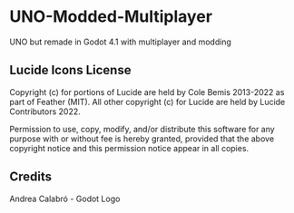 # UNO-Modded-Multiplayer
 UNO but remade in Godot 4.1 with multiplayer and modding

## Lucide Icons License
Copyright (c) for portions of Lucide are held by Cole Bemis 2013-2022 as part of Feather (MIT). All other copyright (c) for Lucide are held by Lucide Contributors 2022.

Permission to use, copy, modify, and/or distribute this software for any purpose with or without fee is hereby granted, provided that the above copyright notice and this permission notice appear in all copies.

## Credits
Andrea Calabró - Godot Logo